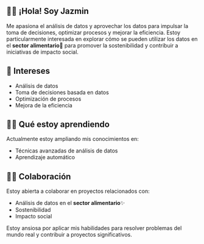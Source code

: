 
## 👩‍💻 ¡Hola! Soy Jazmin

Me apasiona el análisis de datos y aprovechar los datos para impulsar la toma de decisiones, optimizar procesos y mejorar la eficiencia. Estoy particularmente interesada en explorar cómo se pueden utilizar los datos en el **sector alimentario**🌱 para promover la sostenibilidad y contribuir a iniciativas de impacto social.

## 💁 Intereses

-   Análisis de datos
-   Toma de decisiones basada en datos
-   Optimización de procesos
-   Mejora de la eficiencia

## 🕵️‍♀️ Qué estoy aprendiendo

Actualmente estoy ampliando mis conocimientos en:

-   Técnicas avanzadas de análisis de datos
-   Aprendizaje automático

## 👩‍🌾 Colaboración

Estoy abierta a colaborar en proyectos relacionados con:

-   Análisis de datos en el **sector alimentario**✨
-   Sostenibilidad
-   Impacto social

Estoy ansiosa por aplicar mis habilidades para resolver problemas del mundo real y contribuir a proyectos significativos.

<!---
JazminKS/JazminKS is a ✨ special ✨ repository because its `README.md` (this file) appears on your GitHub profile.
You can click the Preview link to take a look at your changes.
--->
